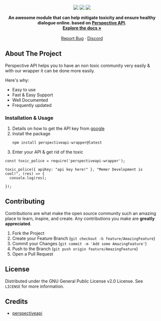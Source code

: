 <p align="center">
   <img src="https://img.shields.io/github/stars/Meme-Development/perspectiveapi-wrapper.svg?style=for-the-badge">
   <img src="https://img.shields.io/github/issues/Meme-Development/perspectiveapi-wrapper.svg?style=for-the-badge">
   <img src="https://img.shields.io/github/license/Meme-Development/perspectiveapi-wrapper.svg?style=for-the-badge">
</p>   

<p align="center">
    <strong> An awesome module that can help mitigate toxicity and ensure healthy dialogue online. based on <a href="https://www.perspectiveapi.com/">Perspective API</a>.</strong>
    <br />
    <a href="https://github.com/Meme-Development/perspectiveapi-wrapper/wiki"><strong>Explore the docs »</strong></a>
    <br />
    <br />
    <a href="https://github.com/Yash094/Memer-API/issues">Report Bug</a>
    ·
    <a href="https://memer-api.live/discord">Discord</a>
  </p>
</p>


## About The Project

Perspective API helps you to have an non toxic community very easily & with our wrapper it can be done more easily.

Here's why:
* Easy to use
* Fast & Easy Support
* Well Documented
* Frequently updated


### Installation & Usage

1. Details on how to get the API key from [google](https://developers.perspectiveapi.com/s/docs-get-started)
2. Install the package
   ```sh
   npm install perspectiveapi-wrapper@latest
   ```
3. Enter your API & get rid of the toxic
```
const toxic_police = require('perspectiveapi-wrapper');

toxic_police({ apiKey: "api key here!" }, "Memer Development is cool!", (res) => {
  console.log(res);
  
});
```

<!-- CONTRIBUTING -->
## Contributing

Contributions are what make the open source community such an amazing place to learn, inspire, and create. Any contributions you make are **greatly appreciated**.

1. Fork the Project
2. Create your Feature Branch (`git checkout -b feature/AmazingFeature`)
3. Commit your Changes (`git commit -m 'Add some AmazingFeature'`)
4. Push to the Branch (`git push origin feature/AmazingFeature`)
5. Open a Pull Request



<!-- LICENSE -->
## License

Distributed under the GNU General Public License v2.0 License. See `LICENSE` for more information.


<!-- Credits -->
## Credits
* [perspectiveapi](https://www.perspectiveapi.com)


